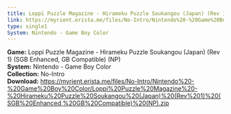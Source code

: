 ```yaml
---
title: Loppi Puzzle Magazine - Hirameku Puzzle Soukangou (Japan) (Rev 1) (SGB Enhanced, GB Compatible) (NP)
link: https://myrient.erista.me/files/No-Intro/Nintendo%20-%20Game%20Boy%20Color/Loppi%20Puzzle%20Magazine%20-%20Hirameku%20Puzzle%20Soukangou%20(Japan)%20(Rev%201)%20(SGB%20Enhanced,%20GB%20Compatible)%20(NP).zip
type: single1
System: Nintendo - Game Boy Color
---
```

<b>Game:</b> Loppi Puzzle Magazine - Hirameku Puzzle Soukangou (Japan) (Rev 1) (SGB Enhanced, GB Compatible) (NP)<br>
<b>System:</b> Nintendo - Game Boy Color<br>
<b>Collection:</b> No-Intro<br>
<b>Download:</b> https://myrient.erista.me/files/No-Intro/Nintendo%20-%20Game%20Boy%20Color/Loppi%20Puzzle%20Magazine%20-%20Hirameku%20Puzzle%20Soukangou%20(Japan)%20(Rev%201)%20(SGB%20Enhanced,%20GB%20Compatible)%20(NP).zip